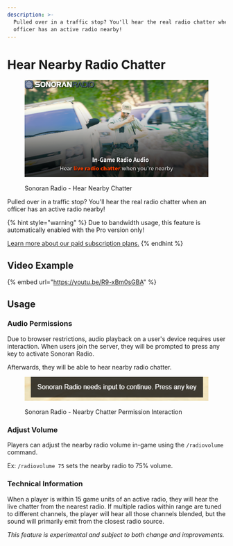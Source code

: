 ```yaml
---
description: >-
  Pulled over in a traffic stop? You'll hear the real radio chatter when an
  officer has an active radio nearby!
---
```


# Hear Nearby Radio Chatter

<figure><img src="../../../.gitbook/assets/image (37).png" alt=""><figcaption><p>Sonoran Radio - Hear Nearby Chatter</p></figcaption></figure>

Pulled over in a traffic stop? You'll hear the real radio chatter when an officer has an active radio nearby!

{% hint style="warning" %}
Due to bandwidth usage, this feature is automatically enabled with the Pro version only!

[Learn more about our paid subscription plans.](../../../pricing/faq/standalone-pricing.md)
{% endhint %}

## Video Example

{% embed url="https://youtu.be/R9-xBm0sGBA" %}

## Usage

### Audio Permissions

Due to browser restrictions, audio playback on a user's device requires user interaction. When users join the server, they will be prompted to press any key to activate Sonoran Radio.

Afterwards, they will be able to hear nearby radio chatter.

<figure><img src="../../../.gitbook/assets/image (38).png" alt=""><figcaption><p>Sonoran Radio - Nearby Chatter Permission Interaction</p></figcaption></figure>

### Adjust Volume

Players can adjust the nearby radio volume in-game using the `/radiovolume` command.

Ex: `/radiovolume 75` sets the nearby radio to 75% volume.

### Technical Information

When a player is within 15 game units of an active radio, they will hear the live chatter from the nearest radio. If multiple radios within range are tuned to different channels, the player will hear all those channels blended, but the sound will primarily emit from the closest radio source.

_This feature is experimental and subject to both change and improvements._

